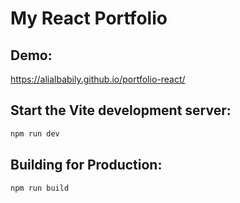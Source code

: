 # My React Portfolio

## Demo:
https://alialbabily.github.io/portfolio-react/

## Start the Vite development server:
```javascript
npm run dev
```

## Building for Production:
```javascript
npm run build
```
